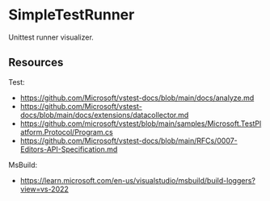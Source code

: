# SimpleTestRunner

Unittest runner visualizer.

## Resources
Test:
- https://github.com/Microsoft/vstest-docs/blob/main/docs/analyze.md
- https://github.com/Microsoft/vstest-docs/blob/main/docs/extensions/datacollector.md
- https://github.com/microsoft/vstest/blob/main/samples/Microsoft.TestPlatform.Protocol/Program.cs
- https://github.com/Microsoft/vstest-docs/blob/main/RFCs/0007-Editors-API-Specification.md

MsBuild:
- https://learn.microsoft.com/en-us/visualstudio/msbuild/build-loggers?view=vs-2022 